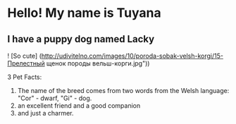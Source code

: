 # Hello! My name is Tuyana

## I have a puppy dog named Lacky

! [So cute] (http://udivitelno.com/images/10/poroda-sobak-velsh-korgi/15-Прелестный щенок породы вельш-корги.jpg"))


3 Pet Facts:
1. The name of the breed comes from two words from the Welsh language: "Cor" - dwarf, "Gi" - dog.
2. an excellent friend and a good companion
3. and just a charmer.
